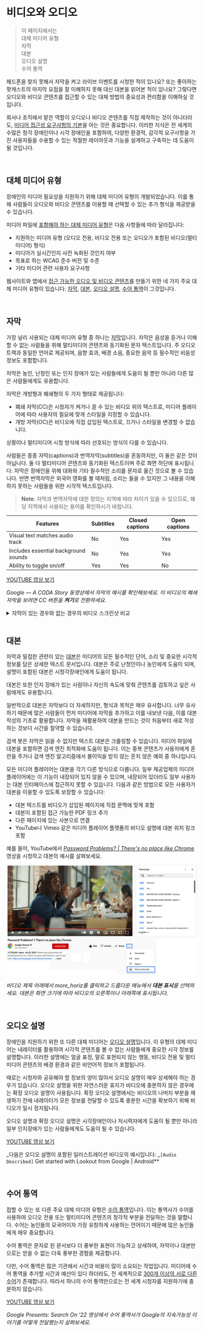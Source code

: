 # 비디오와 오디오

> 이 페이지에서는 <br/>
> 대체 미디어 유형 <br/>
> 자막 <br/>
> 대본 <br/>
> 오디오 설명 <br/>
> 수어 통역 <br/>

헤드폰을 찾지 못해서 자막을 켜고 라이브 이벤트를 시청한 적이 있나요? 또는 좋아하는 팟캐스트의 마지막 요점을 잘 이해하지 못해 대신 대본을 읽어본 적이 있나요? 그렇다면 오디오와 비디오 콘텐츠를 접근할 수 있는 대체 방법의 중요성과 편리함을 이해하실 것입니다.

회사나 조직에서 맡은 역할이 오디오나 비디오 콘텐츠를 직접 제작하는 것이 아니더라도, [미디어 접근성 요구사항의 기본](https://www.w3.org/WAI/WCAG21/Understanding/time-based-media)을 아는 것은 중요합니다. 이러한 지식은 전 세계의 수많은 청각 장애인이나 시각 장애인을 포함하여, 다양한 환경적, 감각적 요구사항을 가진 사용자들을 수용할 수 있는 적절한 레이아웃과 기능을 설계하고 구축하는 데 도움이 될 것입니다.

<br/>

## 대체 미디어 유형

장애인의 미디어 필요성을 지원하기 위해 대체 미디어 유형이 개발되었습니다. 이를 통해 사람들이 오디오와 비디오 콘텐츠를 이용할 때 선택할 수 있는 추가 형식을 제공받을 수 있습니다.

미디어 파일에 [포함해야 하는 대체 미디어 유형](https://www.w3.org/WAI/media/av/planning/#wcag-standard)은 다음 사항들에 따라 달라집니다:

- 지원하는 미디어 유형 (오디오 전용, 비디오 전용 또는 오디오가 포함된 비디오(멀티미디어) 형식)
- 미디어가 실시간인지 사전 녹화된 것인지 여부
- 목표로 하는 WCAG 준수 버전 및 수준
- 기타 미디어 관련 사용자 요구사항

웹사이트와 앱에서 [접근 가능한 오디오 및 비디오 콘텐츠](https://www.w3.org/WAI/media/av/)를 만들기 위한 네 가지 주요 대체 미디어 유형이 있습니다: [자막](https://web.dev/learn/accessibility/video-audio#captions), [대본](https://web.dev/learn/accessibility/video-audio#transcripts), [오디오 설명](https://web.dev/learn/accessibility/video-audio#audio_descriptions), [수어 통역](https://web.dev/learn/accessibility/video-audio#sign_language_interpretation)이 그것입니다.

<br/>

## 자막

가장 널리 사용되는 대체 미디어 유형 중 하나는 [자막](https://www.w3.org/WAI/media/av/captions/)입니다. 자막은 음성을 듣거나 이해할 수 없는 사람들을 위해 멀티미디어 콘텐츠와 동기화된 문자 텍스트입니다. 주 오디오 트랙과 동일한 언어로 제공되며, 음향 효과, 배경 소음, 중요한 음악 등 필수적인 비음성 정보도 포함합니다.

자막은 농인, 난청인 또는 인지 장애가 있는 사람들에게 도움이 될 뿐만 아니라 다른 많은 사람들에게도 유용합니다.

자막은 개방형과 폐쇄형의 두 가지 형태로 제공됩니다:

- 폐쇄 자막(CC)은 시청자가 켜거나 끌 수 있는 비디오 위의 텍스트로, 미디어 플레이어에 따라 사용자의 필요에 맞게 스타일을 지정할 수 있습니다.
- 개방 자막(OC)은 비디오에 직접 삽입된 텍스트로, 끄거나 스타일을 변경할 수 없습니다.

상황이나 멀티미디어 시청 방식에 따라 선호되는 방식이 다를 수 있습니다.

사람들은 종종 자막(captions)과 번역자막(subtitles)을 혼동하지만, 이 둘은 같은 것이 아닙니다. 둘 다 멀티미디어 콘텐츠와 동기화된 텍스트이며 주로 화면 하단에 표시됩니다. 자막은 장애인을 위해 대화와 기타 필수적인 소리를 문자로 옮긴 것으로 볼 수 있습니다. 반면 번역자막은 외국어 영화를 볼 때처럼, 소리는 들을 수 있지만 그 내용을 이해하지 못하는 사람들을 위한 시각적 텍스트입니다.

> **Note**: 자막과 번역자막에 대한 정의는 지역에 따라 차이가 있을 수 있으므로, 해당 지역에서 사용되는 용어를 확인하시기 바랍니다.

| Features                             | Subtitles | Closed captions | Open captions |
| ------------------------------------ | --------- | --------------- | ------------- |
| Visual text matches audio track      | No        | Yes             | Yes           |
| Includes essential background sounds | No        | Yes             | Yes           |
| Ability to toggle on/off             | Yes       | Yes             | No            |

[YOUTUBE 영상 보기](https://youtu.be/pXc_w49fsmI)

_Google — A CODA Story 동영상에서 자막의 예시를 확인해보세요. 이 비디오의 폐쇄 자막을 보려면 CC 버튼을 **켜기**로 전환하세요._

<details>
<summary>자막이 있는 경우와 없는 경우의 비디오 스크린샷 비교</summary>

![alt text](./images/13-1.png)

![alt text](./images/13-2.png)

</details>

<br/>

## 대본

자막과 밀접한 관련이 있는 [대본](https://www.w3.org/WAI/media/av/transcripts/)은 미디어의 모든 필수적인 단어, 소리 및 중요한 시각적 정보를 담은 상세한 텍스트 문서입니다. 대본은 주로 난청인이나 농인에게 도움이 되며, 설명이 포함된 대본은 시청각장애인에게 도움이 됩니다.

대본은 또한 인지 장애가 있는 사람이나 자신의 속도에 맞춰 콘텐츠를 검토하고 싶은 사람에게도 유용합니다.

일반적으로 대본은 자막보다 더 자세하지만, 형식과 목적은 매우 유사합니다. 너무 유사하기 때문에 많은 사람들이 먼저 미디어에 자막을 추가하고 이를 내보낸 다음, 이를 대본 작성의 기초로 활용합니다. 자막을 재활용하여 대본을 만드는 것이 처음부터 새로 작성하는 것보다 시간을 절약할 수 있습니다.

검색 봇은 자막은 읽을 수 없지만 텍스트 대본은 크롤링할 수 있습니다. 미디어 파일에 대본을 포함하면 검색 엔진 최적화에 도움이 됩니다. 이는 중복 콘텐츠가 사용자에게 혼란을 주거나 검색 엔진 알고리즘에서 불이익을 받지 않는 흔치 않은 예외 중 하나입니다.

모든 미디어 플레이어는 대본을 각기 다른 방식으로 다룹니다. 일부 제공업체의 미디어 플레이어에는 이 기능이 내장되어 있지 않을 수 있으며, 내장되어 있더라도 일부 사용자는 대본 인터페이스에 접근하지 못할 수 있습니다. 다음과 같은 방법으로 모든 사용자가 대본을 이용할 수 있도록 보장할 수 있습니다:

- 대본 텍스트를 비디오가 삽입된 페이지에 직접 문맥에 맞게 포함
- 대본이 포함된 접근 가능한 PDF 링크 추가
- 다른 페이지에 있는 사본으로 연결
- YouTube나 Vimeo 같은 미디어 플레이어 플랫폼의 비디오 설명에 대본 위치 링크 포함

예를 들어, YouTube에서 [_Password Problems? | There's no place like Chrome_](https://www.youtube.com/watch?v=SlGuvC5nnTA) 영상을 시청하고 대본의 예시를 살펴보세요.

![alt text](./images/13-3.png)

*비디오 제목 아래에서 *more_horiz*를 클릭하고 드롭다운 메뉴에서 **대본 표시**를 선택하세요. 대본은 화면 크기에 따라 비디오의 오른쪽이나 아래쪽에 표시됩니다.*

<br/>

## 오디오 설명

장애인을 지원하기 위한 또 다른 대체 미디어는 [오디오 설명](https://www.w3.org/WAI/media/av/description/)입니다. 이 유형의 대체 미디어는 내레이터를 활용하여 시각적 콘텐츠를 볼 수 없는 사람들에게 중요한 시각 정보를 설명합니다. 이러한 설명에는 얼굴 표정, 말로 표현되지 않는 행동, 비디오 전용 및 멀티미디어 콘텐츠의 배경 환경과 같은 비언어적 정보가 포함됩니다.

때로는 시청자와 공유해야 할 정보의 양이 많아서 오디오 설명이 매우 상세해야 하는 경우가 있습니다. 오디오 설명을 위한 자연스러운 휴지가 비디오에 충분하지 않은 경우에는 확장 오디오 설명이 사용됩니다. 확장 오디오 설명에서는 비디오의 나머지 부분을 재생하기 전에 내레이터가 모든 정보를 전달할 수 있도록 충분한 시간을 확보하기 위해 비디오가 일시 정지됩니다.

오디오 설명과 확장 오디오 설명은 시각장애인이나 저시력자에게 도움이 될 뿐만 아니라 일부 인지장애가 있는 사람들에게도 도움이 될 수 있습니다.

[YOUTUBE 영상 보기](https://youtu.be/fNq5jWyEeWo)

_다음은 오디오 설명이 포함된 일러스트레이션 비디오의 예시입니다: _`[Audio Described]` Get started with Lookout from Google | Android\*\*

<br/>

## 수어 통역

접할 수 있는 또 다른 주요 대체 미디어 유형은 [수어 통역](https://www.w3.org/WAI/media/av/sign-languages/)입니다. 이는 통역사가 수어를 사용하여 오디오 전용 또는 멀티미디어 콘텐츠의 청각적 부분을 전달하는 것을 말합니다. 수어는 농인들의 모국어이자 가장 유창하게 사용하는 언어이기 때문에 많은 농인들에게 매우 중요합니다.

수어 통역은 문자로 된 문서보다 더 풍부한 표현이 가능하고 상세하여, 자막이나 대본만으로는 얻을 수 없는 더욱 풍부한 경험을 제공합니다.

다만, 수어 통역은 많은 기관에서 시간과 비용이 많이 소요되는 작업입니다. 미디어에 수어 통역을 추가할 시간과 예산이 있다 하더라도, 전 세계적으로 [300개 이상의 서로 다른 수어](https://en.wikipedia.org/wiki/List_of_sign_languages)가 존재합니다. 따라서 하나의 수어 통역만으로는 전 세계 시청자를 지원하기에 충분하지 않습니다.

[YOUTUBE 영상 보기](https://youtu.be/MbHuSHGZf5U)

_Google Presents: Search On '22 영상에서 수어 통역사가 Google의 지속가능성 이야기를 어떻게 전달했는지 살펴보세요._
